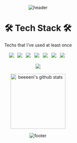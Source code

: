 <div align=center> 

<!--
이모지는 https://gist.github.com/rxaviers/7360908

태크스택은
<img src="https://img.shields.io/badge/쓰고자하는_텍스트-컬러코드?style=flat-square&logo=simpleicons에서_아이콘이름&logoColor=white"/></a>
https://simpleicons.org/
-->

![header](https://capsule-render.vercel.app/api?type=waving&color=C7D3ED&text=☃️%20Hi,%20I'm%20Hyeonbeen%20Park%20💙%20&height=300&fontSize=50&animation=twinkling)
  </div>

# <div align=center> 🛠️ Tech Stack 🛠️
  <div align=center> Techs that I've used at least once </div>  
  <br/>
<div align=center> <img src="https://img.shields.io/badge/Python-3766AB?style=flat-square&logo=Python&logoColor=white"/></a> &nbsp;
<img src="https://img.shields.io/badge/C-A8B9CC?style=flat-square&logo=C&logoColor=white"/></a> &nbsp;
<img src="https://img.shields.io/badge/Java-007396?style=flat-square&logo=Java&logoColor=white"/></a> &nbsp;
<img src="https://img.shields.io/badge/MySQL-4479A1?style=flat-square&logo=MySQL&logoColor=white"/></a> &nbsp;
<img src="https://img.shields.io/badge/HTML5-E34F26?style=flat-square&logo=HTML5&logoColor=white"/></a> &nbsp;
<img src="https://img.shields.io/badge/CSS3-1572B6?style=flat-square&logo=CSS3&logoColor=white"/></a> &nbsp;
<img src="https://img.shields.io/badge/Android Studio-3DDC84?style=flat-square&logo=Android Studio&logoColor=white"/></a> &nbsp; </div>
<br>

<div align=center> 
<a href="https://hits.seeyoufarm.com"><img src="https://hits.seeyoufarm.com/api/count/incr/badge.svg?url=https%3A%2F%2Fgithub.com%2Fbeeeeni&count_bg=%23A8DBFF&title_bg=%2365A6D5&icon=mediafire.svg&icon_color=%23FFFFFF&title=hits&edge_flat=false"/></a>
</div>
<br>

<!--
# <div align=center> ✨ Activities ✨ </div>
<div align=center>
  CJ UNIT 5th [2021.08-2021.12]<br>
  The Student Council at Sangmyung Univ. Computer Science [2020-Now]<br>
  The President of the Student Council [2022]<br>
  General Affairs of School Central Club - 'Inyro' (Programming Club) [2021-Now]<br>
  The Vice President of Inyro [2022]<br>
</div>
<br>
-->
<!--
# <div align=center> 🏆 Awards 🏆 </div>
<div align=center>
  <a href="https://github.com/beeeeni/SMU_BOT/blob/branch/%EC%82%B0%EC%B6%9C%EB%AC%BC/%EC%9E%A5%EB%A0%A4%EC%83%81.pdf">교내 스터디상생플러스 장려상</a>
</div>
<br> <br> <br>
-->
<div align=center>
<a href="https://github.com/beeeeni"><img align="center" style="height:180px" src="https://github-readme-stats.vercel.app/api?username=beeeeni&show_icons=true&include_all_commits=true&hide_border=true&bg_color=30,7F7FD5,86A8E7,91eae4&title_color=fff&text_color=fff" alt="beeeeni's github stats" /></a>
<!--![beeeeni's github stats](https://github-readme-stats.vercel.app/api?username=beeeeni&show_icons=true)-->


<!--![Solved.ac프로필](http://mazassumnida.wtf/api/v2/generate_badge?boj=gusqls2)-->
  
![footer](https://capsule-render.vercel.app/api?type=waving&color=C7D3ED&height=200&section=footer)
</div>
